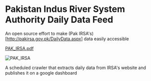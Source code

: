 # Pakistan Indus River System Authority Daily Data Feed

An open source effort to make (Pak IRSA's)[http://pakirsa.gov.pk/DailyData.aspx] data easily accessible

[PAK_IRSA.pdf](https://github.com/codeforpakistan/pak-irsa/files/9349595/PAK_IRSA.pdf)

![PAK_IRSA](https://user-images.githubusercontent.com/743962/184850713-6ace977e-eddb-491e-b07f-f14e40c48e03.png)

A scheduled crawler that extracts daily data from IRSA's website and publishes it on a google dashboard
